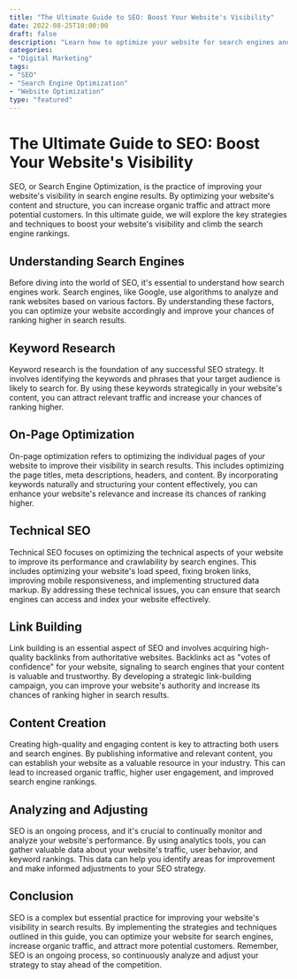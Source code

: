 ```yaml
---
title: "The Ultimate Guide to SEO: Boost Your Website's Visibility"
date: 2022-08-25T10:00:00
draft: false
description: "Learn how to optimize your website for search engines and improve its visibility in search results."
categories:
- "Digital Marketing"
tags:
- "SEO"
- "Search Engine Optimization"
- "Website Optimization"
type: "featured"
---
```


# The Ultimate Guide to SEO: Boost Your Website's Visibility

SEO, or Search Engine Optimization, is the practice of improving your website's visibility in search engine results. By optimizing your website's content and structure, you can increase organic traffic and attract more potential customers. In this ultimate guide, we will explore the key strategies and techniques to boost your website's visibility and climb the search engine rankings.

## Understanding Search Engines

Before diving into the world of SEO, it's essential to understand how search engines work. Search engines, like Google, use algorithms to analyze and rank websites based on various factors. By understanding these factors, you can optimize your website accordingly and improve your chances of ranking higher in search results.

## Keyword Research

Keyword research is the foundation of any successful SEO strategy. It involves identifying the keywords and phrases that your target audience is likely to search for. By using these keywords strategically in your website's content, you can attract relevant traffic and increase your chances of ranking higher.

## On-Page Optimization

On-page optimization refers to optimizing the individual pages of your website to improve their visibility in search results. This includes optimizing the page titles, meta descriptions, headers, and content. By incorporating keywords naturally and structuring your content effectively, you can enhance your website's relevance and increase its chances of ranking higher.

## Technical SEO

Technical SEO focuses on optimizing the technical aspects of your website to improve its performance and crawlability by search engines. This includes optimizing your website's load speed, fixing broken links, improving mobile responsiveness, and implementing structured data markup. By addressing these technical issues, you can ensure that search engines can access and index your website effectively.

## Link Building

Link building is an essential aspect of SEO and involves acquiring high-quality backlinks from authoritative websites. Backlinks act as "votes of confidence" for your website, signaling to search engines that your content is valuable and trustworthy. By developing a strategic link-building campaign, you can improve your website's authority and increase its chances of ranking higher in search results.

## Content Creation

Creating high-quality and engaging content is key to attracting both users and search engines. By publishing informative and relevant content, you can establish your website as a valuable resource in your industry. This can lead to increased organic traffic, higher user engagement, and improved search engine rankings.

## Analyzing and Adjusting

SEO is an ongoing process, and it's crucial to continually monitor and analyze your website's performance. By using analytics tools, you can gather valuable data about your website's traffic, user behavior, and keyword rankings. This data can help you identify areas for improvement and make informed adjustments to your SEO strategy.

## Conclusion

SEO is a complex but essential practice for improving your website's visibility in search results. By implementing the strategies and techniques outlined in this guide, you can optimize your website for search engines, increase organic traffic, and attract more potential customers. Remember, SEO is an ongoing process, so continuously analyze and adjust your strategy to stay ahead of the competition.
